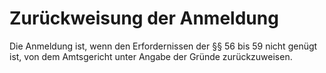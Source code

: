 # Zurückweisung der Anmeldung

Die Anmeldung ist, wenn den Erfordernissen der §§ 56 bis 59 nicht genügt ist, von dem Amtsgericht unter Angabe der Gründe zurückzuweisen. 

